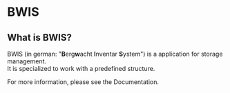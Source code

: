 # BWIS

## What is BWIS?

BWIS (in german: "**B**erg**w**acht **I**nventar **S**ystem") is a application for 
storage management.\
It is specialized to work with a predefined structure.

For more information, please see the Documentation.

